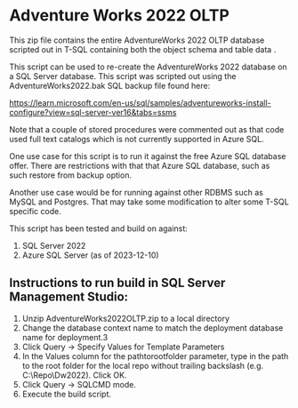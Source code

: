 
# Adventure Works 2022 OLTP

This zip file contains the entire AdventureWorks 2022 OLTP database scripted out in T-SQL containing both the object schema and table data . 

This script can be used to re-create the AdventureWorks 2022 database on a SQL Server database. This script 
was scripted out using the  AdventureWorks2022.bak SQL backup file found here: 

https://learn.microsoft.com/en-us/sql/samples/adventureworks-install-configure?view=sql-server-ver16&tabs=ssms

Note that a couple of stored procedures were commented out as that code used full text catalogs which is not currently supported in Azure SQL. 

One use case for this script is to run it against the free Azure SQL database offer. There are restrictions with that 
that Azure SQL database, such as such restore from backup option. 

Another use case would be for running against other RDBMS such as MySQL and Postgres. That may take some modification to alter some T-SQL specific code. 

This script has been tested and build on against: 

 1. SQL Server 2022 
 2. Azure SQL Server (as of 2023-12-10)

## Instructions to run build in SQL Server Management Studio:

1. Unzip AdventureWorks2022OLTP.zip to a local directory
2. Change the database context name to match the deployment database name for deployment.3
3. Click Query -> Specify Values for Template Parameters
4. In the Values column for the pathtorootfolder parameter, type in the path to the root folder for the local repo without trailing backslash (e.g. C:\Repo\Dw2022). Click OK.
5. Click Query -> SQLCMD mode.
6. Execute the build script.
